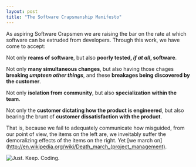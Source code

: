 ```yaml
---
layout: post
title: "The Software Crapsmanship Manifesto"
---
```

As aspiring Software Crapsmen we are raising the bar on the rate at which software can be extruded from developers. Through this work, we have come to accept:

Not only **reams of software**,
but also **poorly tested, *if at all*, software**.

Not only **many simultaneous changes**,
but also having those chages **breaking *umpteen other things***, and these **breakages being discovered by the customer**.

Not only **isolation from community**,
but also **specialization within the team**.

Not only the **customer dictating how the product is engineered**,
but also bearing the brunt of **customer dissatisfaction with the product**.

That is, because we fail to adequately communicate how misguided, from our point of view, the items on the left are, we inveitably suffer the demoralizing effects of the items on the right. Yet [we march on](http://en.wikipedia.org/wiki/Death_march_(project_management).

![Just. Keep. Coding.](http://deviq.com/Media/Default/Article/death-march/DeathMarch.jpg)

